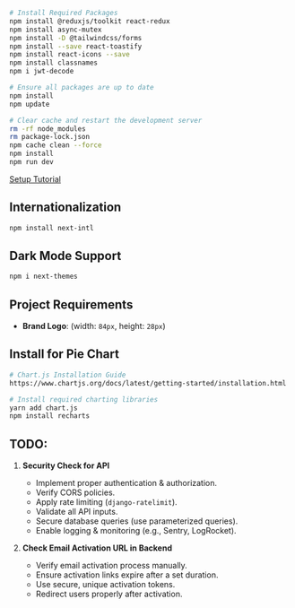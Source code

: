 ```sh
# Install Required Packages
npm install @reduxjs/toolkit react-redux
npm install async-mutex
npm install -D @tailwindcss/forms
npm install --save react-toastify
npm install react-icons --save
npm install classnames
npm i jwt-decode

# Ensure all packages are up to date
npm install
npm update

# Clear cache and restart the development server
rm -rf node_modules
rm package-lock.json
npm cache clean --force
npm install
npm run dev
```

[Setup Tutorial](https://youtu.be/xqWSROBHJuQ)

## Internationalization
```sh
npm install next-intl
```

## Dark Mode Support
```sh
npm i next-themes
```

## Project Requirements
- **Brand Logo**: (width: `84px`, height: `28px`)

## Install for Pie Chart
```sh
# Chart.js Installation Guide
https://www.chartjs.org/docs/latest/getting-started/installation.html

# Install required charting libraries
yarn add chart.js
npm install recharts
```

## TODO:
1. **Security Check for API**
   - Implement proper authentication & authorization.
   - Verify CORS policies.
   - Apply rate limiting (`django-ratelimit`).
   - Validate all API inputs.
   - Secure database queries (use parameterized queries).
   - Enable logging & monitoring (e.g., Sentry, LogRocket).

2. **Check Email Activation URL in Backend**
   - Verify email activation process manually.
   - Ensure activation links expire after a set duration.
   - Use secure, unique activation tokens.
   - Redirect users properly after activation.

